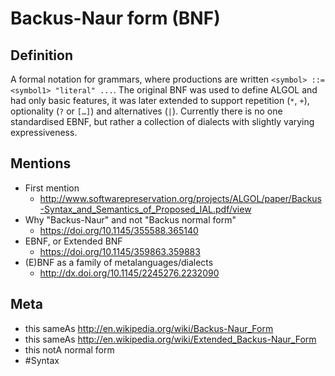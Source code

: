 # Backus-Naur form (BNF)

## Definition
A formal notation for grammars, where productions are written `<symbol> ::= <symbol1> "literal" ...`. The original BNF was used to define ALGOL and had only basic features, it was later extended to support repetition (`*`, `+`), optionality (`?` or `[…]`) and alternatives (`|`). Currently there is no one standardised EBNF, but rather a collection of dialects with slightly varying expressiveness.

## Mentions
* First mention
	* http://www.softwarepreservation.org/projects/ALGOL/paper/Backus-Syntax_and_Semantics_of_Proposed_IAL.pdf/view
* Why "Backus-Naur" and not "Backus normal form"
	* https://doi.org/10.1145/355588.365140
* EBNF, or Extended BNF
	* https://doi.org/10.1145/359863.359883
* (E)BNF as a family of metalanguages/dialects
	* http://dx.doi.org/10.1145/2245276.2232090

## Meta
* this sameAs http://en.wikipedia.org/wiki/Backus-Naur_Form
* this sameAs http://en.wikipedia.org/wiki/Extended_Backus-Naur_Form
* this notA normal form
* #Syntax


